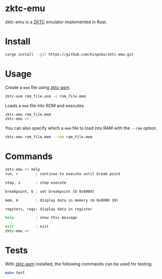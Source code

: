 # zktc-emu

zktc-emu is a [ZKTC](https://github.com/kinpoko/zktc) emulator implemented in Rust.

# Install

```bash
cargo install --git https://github.com/kinpoko/zktc-emu.git
```

# Usage

Create a `mem` file using [zktc-asm](https://github.com/kinpoko/zktc-asm).

```bash
zktc-asm rom_file.asm -o rom_file.mem
```

Loads a `mem` file into ROM and executes.

```bash
zktc-emu rom_file.mem
zktc-emu >>
```

You can also specify which a `mem` file to load into RAM with the `--ram` option.

```bash
zktc-emu rom_file.mem --ram ram_file.mem
```

# Commands

```bash
zktc-emu >> help
run, r        : continue to execute until break point

step, s       : step execute

breakpoint, b : set breakpoint (b 0x8000)

mem, m        : display data in memory (m 0x8000 10)

regsters, regs: display data in register

help          : show this message

exit          : exit
zktc-emu >>
```

# Tests

With [zktc-asm](https://github.com/kinpoko/zktc-asm) installed, the following commands can be used for testing.

```bash
make test
```

